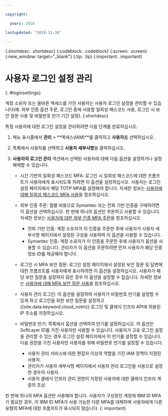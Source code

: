 ```yaml
---

copyright:

  years: 2018

lastupdated: "2018-11-30"

---
```


{:shortdesc: .shortdesc}
{:codeblock: .codeblock}
{:screen: .screen}
{:new_window: target="_blank"}
{:tip: .tip}
{:important: .important}

# 사용자 로그인 설정 관리
{: #loginsettings}

계정 소유자 또는 올바른 액세스를 가진 사용자는 사용자 로그인 설정을 관리할 수 있습니다(예: 외부 인증 옵션 주문, 로그인 중에 사용할 일회성 패스코드 사용, 로그인 시 보안 질문 사용 및 비밀번호 만기 기간 설정).
{:shortdesc}

특정 사용자에 대한 로그인 설정을 관리하려면 다음 단계를 완료하십시오.

1. 메뉴 표시줄에서 **관리** &gt; **액세스(IAM)**를 클릭하고 **사용자**를 선택하십시오.
2. 목록에서 사용자를 선택하고 **사용자 세부사항**을 클릭하십시오.
3. **사용자의 로그인 관리** 섹션에서 선택된 사용자에 대해 다음 옵션을 설정하거나 설정 해제할 수 있습니다.

    * 시간 기반의 일회성 패스코드 MFA: 로그인 시 일회성 패스코드에 대한 프롬프트가 사용자에게 표시되도록 하려면 이 옵션을 설정하십시오. 사용자는 로그인 설정 페이지에서 해당 TOTP MFA를 설정해야 합니다. 자세한 정보는 [사용자에 대해 일회성 패스코드 MFA 사용](/docs/iam/totp.html#totp)을 참조하십시오.

    * 외부 인증 주문: 월별 비용으로 Symantec 또는 전화 기반 인증을 구매하려면 이 옵션을 선택하십시오. 한 번에 하나의 옵션만 주문하고 사용할 수 있습니다. 자세한 정보는 [사용자에 대한 외부 인증 MFA 주문](/docs/iam/external_mfa.html#external)을 참조하십시오.

        * 전화 기반 인증: 계정 소유자가 이 인증을 주문한 후에 사용자가 사용자 세부사항 페이지에서 설정된 구성을 사용하여 이 옵션을 사용할 수 있습니다.
        * Symantec 인증: 계정 소유자가 이 인증을 주문한 후에 사용자가 옵션을 사용할 수 있습니다. 관리자가 이 옵션을 주문하려면 먼저 사용자가 해당 인증 정보 ID를 제공해야 합니다.

    * 로그인 시 MFA 보안 질문: 로그인 설정 페이지에서 설정된 보안 질문 및 답변에 대한 프롬프트를 사용자에게 표시하려면 이 옵션을 설정하십시오. 사용자가 해당 보안 질문을 설정하지 않은 경우 이 옵션을 설정할 수 없습니다. 자세한 정보는 [사용자에 대해 MFA 보안 질문 사용](/docs/iam/securityquestions.html#questions)을 참조하십시오.

    * 사용자 관리 로그인: 이 옵션을 설정하여 사용자가 비밀번호 만기를 설정할 수 있게 하고 로그인을 위한 보안 질문을 설정하고 {{site.data.keyword.cloud_notm}} 로그인 및 클래식 인프라 API에 허용된 IP 주소를 지정하십시오.

    * 비밀번호 만기: 목록에서 옵션을 선택하여 만기를 설정하십시오. 이 옵션은 SoftLayer ID를 가진 사용자만 사용할 수 있습니다. 사용자가 고유 로그인 설정을 관리할 수 있는 경우 로그인 설정 페이지에서 이 만기를 설정할 수 있습니다. 다음 권한을 가진 사용자만 사용자를 위해 비밀번호 만기를 설정할 수 있습니다.

        * 사용자 관리 서비스에 대한 편집자 이상의 역할을 가진 IAM 정책이 지정된 사용자.
        * 관리자가 사용자 세부사항 페이지에서 사용자 관리 로그인을 사용으로 설정한 경우의 사용자.
        * 사용자 클래식 인프라 관리 권한이 지정된 사용자에 대한 클래식 인프라 계층의 조상.

한 번에 하나의 MFA 옵션만 사용해야 합니다. 사용자가 구성원인 계정에 IBM ID MFA가 필요한 경우, 이 IBM ID MFA가 사용 가능한 다른 MFA를 대체하며 사용자에게 다른 유형의 MFA에 대한 프롬프트가 표시되지 않습니다.
{: important}
